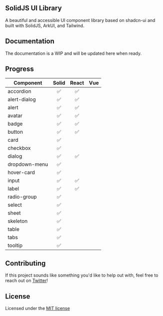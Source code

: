 ## SolidJS UI Library

A beautiful and accessible UI component library based on shadcn-ui and built with SolidJS, ArkUI, and Tailwind.

## Documentation

The documentation is a WIP and will be updated here when ready. 

## Progress

| Component      | Solid | React | Vue |
|----------------|:-----:|:-----:|:---:|
| accordion  |   ✅   |   ✅  |     |
| alert-dialog|  ✅   |   ✅  |     |
| alert      |   ✅   |   ✅  |     |
| avatar     |   ✅   |   ✅  |     |
| badge      |   ✅   |   ✅  |     |
| button     |   ✅   |   ✅  |     |
| card       |   ✅   |       |     |
| checkbox   |   ✅   |       |     |
| dialog     |   ✅   |   ✅  |     |
| dropdown-menu| ✅   |       |     |
| hover-card |   ✅   |       |     |
| input      |   ✅   |   ✅  |     |
| label      |   ✅   |   ✅  |     |
| radio-group|   ✅   |       |     |
| select     |   ✅   |       |     |
| sheet      |   ✅   |       |     |
| skeleton   |   ✅   |       |     |
| table      |   ✅   |       |     |
| tabs       |   ✅   |       |     |
| tooltip    |   ✅   |       |     |


## Contributing

If this project sounds like something you'd like to help out with, feel free to reach out on [Twitter](https://twitter.com/theAlexWhitmore)!

## License

Licensed under the [MIT license](https://github.com/alexwhitmore/solidjs-ui/tree/main?tab=MIT-1-ov-file#readme)
